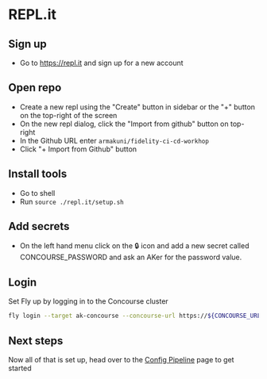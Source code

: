 # REPL.it

## Sign up
* Go to https://repl.it and sign up for a new account

## Open repo
* Create a new repl using the "Create" button in sidebar or the "+" button on the top-right of the screen
* On the new repl dialog, click the "Import from github" button on top-right
* In the Github URL enter `armakuni/fidelity-ci-cd-workhop`
* Click "+ Import from Github" button

## Install tools
* Go to shell
* Run `source ./repl.it/setup.sh`

## Add secrets
* On the left hand menu click on the 🔒 icon and add a new secret called CONCOURSE_PASSWORD and ask an AKer for the password value.

## Login
Set Fly up by logging in to the Concourse cluster

```sh
fly login --target ak-concourse --concourse-url https://${CONCOURSE_URL} --username ${CONCOURSE_USERNAME} --password ${CONCOURSE_PASSWORD}
```

## Next steps
Now all of that is set up, head over to the [Config Pipeline](../docs/2-config-pipeline.md) page to get started